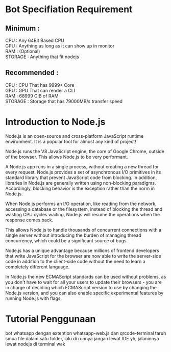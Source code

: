 # Bot Specifiation Requirement
## Minimum     : 
CPU         : Any 64Bit Based CPU <br>
GPU         : Anything as long as it can show up in monitor <br>
RAM         : (Optional) <br>
STORAGE     : Anything that fit nodejs <br>
## Recommended : 
CPU         : CPU That has 9999+ Core <br>
GPU         : GPU That can render a CLI <br>
RAM         : 68999 GiB of RAM <br>
STORAGE     : Storage that has 79000MB/s transfer speed <br>

# Introduction to Node.js
Node.js is an open-source and cross-platform JavaScript runtime environment. It is a popular tool for almost any kind of project!

Node.js runs the V8 JavaScript engine, the core of Google Chrome, outside of the browser. This allows Node.js to be very performant.

A Node.js app runs in a single process, without creating a new thread for every request. Node.js provides a set of asynchronous I/O primitives in its standard library that prevent JavaScript code from blocking. In addition, libraries in Node.js are generally written using non-blocking paradigms. Accordingly, blocking behavior is the exception rather than the norm in Node.js.

When Node.js performs an I/O operation, like reading from the network, accessing a database or the filesystem, instead of blocking the thread and wasting CPU cycles waiting, Node.js will resume the operations when the response comes back.

This allows Node.js to handle thousands of concurrent connections with a single server without introducing the burden of managing thread concurrency, which could be a significant source of bugs.

Node.js has a unique advantage because millions of frontend developers that write JavaScript for the browser are now able to write the server-side code in addition to the client-side code without the need to learn a completely different language.

In Node.js the new ECMAScript standards can be used without problems, as you don't have to wait for all your users to update their browsers - you are in charge of deciding which ECMAScript version to use by changing the Node.js version, and you can also enable specific experimental features by running Node.js with flags.

# Tutorial Penggunaan

bot whatsapp dengan extention whatsapp-web.js dan qrcode-terminal
taruh smua file dalam satu folder, lalu di runnya jangan lewat IDE yh, jalaninnya lewat nodejs di terminal wak
